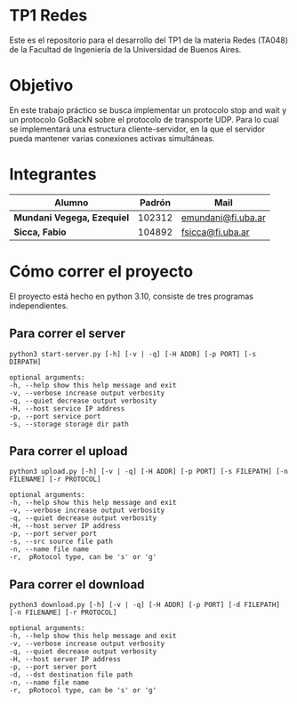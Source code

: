 # TP1 Redes

Este es el repositorio para el desarrollo del TP1 de la materia Redes (TA048) de la Facultad de Ingeniería de la Universidad de Buenos Aires.

# Objetivo

En este trabajo práctico se busca implementar un protocolo stop and wait y un protocolo GoBackN sobre el protocolo de transporte UDP. Para lo cual se implementará una estructura cliente-servidor, en la que el servidor pueda mantener varias conexiones activas simultáneas.

# Integrantes

| <center>Alumno</center> | <center>Padrón</center> | <center>Mail</center> |
|:------------------------|:-----------------------:|:----------------------|
| **Mundani Vegega, Ezequiel** | 102312 | emundani@fi.uba.ar | 
| **Sicca, Fabio** | 104892 | fsicca@fi.uba.ar | 

# Cómo correr el proyecto

El proyecto está hecho en python 3.10, consiste de tres programas independientes.

## Para correr el server

```
python3 start-server.py [-h] [-v | -q] [-H ADDR] [-p PORT] [-s DIRPATH]
```
```
optional arguments:
-h, --help show this help message and exit
-v, --verbose increase output verbosity
-q, --quiet decrease output verbosity
-H, --host service IP address
-p, --port service port
-s, --storage storage dir path
```

## Para correr el upload

```
python3 upload.py [-h] [-v | -q] [-H ADDR] [-p PORT] [-s FILEPATH] [-n FILENAME] [-r PROTOCOL]
```
```
optional arguments:
-h, --help show this help message and exit
-v, --verbose increase output verbosity
-q, --quiet decrease output verbosity
-H, --host server IP address
-p, --port server port
-s, --src source file path
-n, --name file name
-r,  pRotocol type, can be 's' or 'g'
```

## Para correr el download

```
python3 download.py [-h] [-v | -q] [-H ADDR] [-p PORT] [-d FILEPATH] [-n FILENAME] [-r PROTOCOL]
```
```
optional arguments:
-h, --help show this help message and exit
-v, --verbose increase output verbosity
-q, --quiet decrease output verbosity
-H, --host server IP address
-p, --port server port
-d, --dst destination file path
-n, --name file name
-r,  pRotocol type, can be 's' or 'g'
```